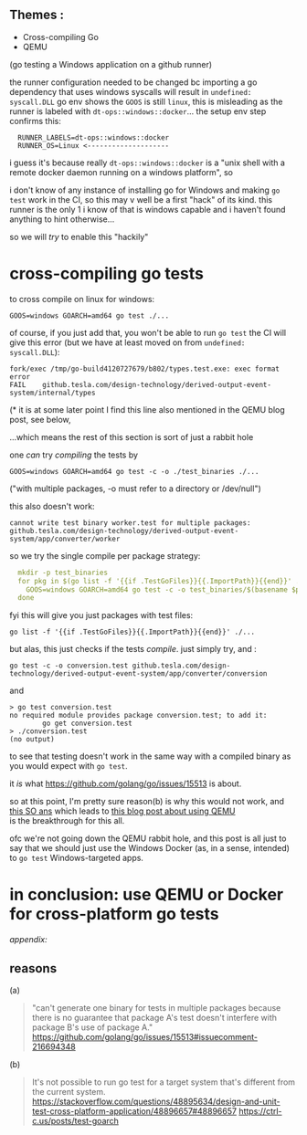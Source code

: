 ## Themes : 
- Cross-compiling Go
- QEMU

(go testing a Windows application on a github runner)
  
the runner configuration needed to be changed bc importing a go dependency that uses windows syscalls will result in `undefined: syscall.DLL`
go env shows the `GOOS` is still `linux`, this is misleading as the runner is labeled with `dt-ops::windows::docker`...
the setup env step confirms this:
```
  RUNNER_LABELS=dt-ops::windows::docker
  RUNNER_OS=Linux <--------------------
```
i guess it's because really `dt-ops::windows::docker` is a "unix shell with a remote docker daemon running on a windows platform", so 

i don't know of any instance of installing go for Windows and making `go test` work in the CI, so this may v well be a first "hack" of its kind. this runner is the only 1 i know of that is windows capable and i haven't found anything to hint otherwise...

so we will *try* to enable this "hackily"

# cross-compiling go tests

to cross compile on linux for windows: 
```
GOOS=windows GOARCH=amd64 go test ./...
```

of course, if you just add that, you won't be able to run `go test` 
the CI will give this error (but we have at least moved on from `undefined: syscall.DLL`):
```
fork/exec /tmp/go-build4120727679/b802/types.test.exe: exec format error
FAIL	github.tesla.com/design-technology/derived-output-event-system/internal/types
```
(* it is at some later point I find this line also mentioned in the QEMU blog post, see below,

...which means the rest of this section is sort of just a rabbit hole

one *can* try *compiling* the tests by 
```
GOOS=windows GOARCH=amd64 go test -c -o ./test_binaries ./...
```
("with multiple packages, -o must refer to a directory or /dev/null")

this also doesn't work: 
```
cannot write test binary worker.test for multiple packages:
github.tesla.com/design-technology/derived-output-event-system/app/converter/worker
```

so we try the single compile per package strategy:

```yaml
  mkdir -p test_binaries
  for pkg in $(go list -f '{{if .TestGoFiles}}{{.ImportPath}}{{end}}' ./...); do
    GOOS=windows GOARCH=amd64 go test -c -o test_binaries/$(basename $pkg).test $pkg
  done
```

fyi this will give you just packages with test files:
```
go list -f '{{if .TestGoFiles}}{{.ImportPath}}{{end}}' ./...
```

but alas, this just checks if the tests *compile*. just simply try, and :
```
go test -c -o conversion.test github.tesla.com/design-technology/derived-output-event-system/app/converter/conversion
```
and
```
> go test conversion.test
no required module provides package conversion.test; to add it:
        go get conversion.test
> ./conversion.test
(no output)
```
to see that testing doesn't work in the same way with a compiled binary as you would expect with `go test`.

it *is* what https://github.com/golang/go/issues/15513 is about. 

so at this point, I'm pretty sure reason(b) is why this would not work, and [this SO ans](https://stackoverflow.com/a/74389382) which leads to [this blog post about using QEMU](https://ctrl-c.us/posts/test-goarch)  
is the breakthrough for this all.

ofc we're not going down the QEMU rabbit hole, and this post is all just to say that we should just use the Windows Docker (as, in a sense, intended) to `go test` Windows-targeted apps.

# in conclusion: use QEMU or Docker for cross-platform go tests

*appendix:*
## reasons
(a) 
> "can't generate one binary for tests in multiple packages
because there is no guarantee that package A's test doesn't
interfere with package B's use of package A."
https://github.com/golang/go/issues/15513#issuecomment-216694348

(b)
> It's not possible to run go test for a target system that's different from the current system.
https://stackoverflow.com/questions/48895634/design-and-unit-test-cross-platform-application/48896657#48896657
https://ctrl-c.us/posts/test-goarch
